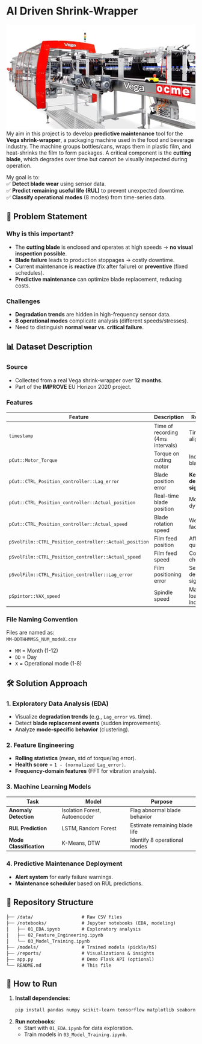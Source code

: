 # **AI Driven Shrink-Wrapper**  
![alt text](image.png) 
My aim in this project is to develop **predictive maintenance** tool for the **Vega shrink-wrapper**, a packaging machine used in the food and beverage industry. The machine groups bottles/cans, wraps them in plastic film, and heat-shrinks the film to form packages. A critical component is the **cutting blade**, which degrades over time but cannot be visually inspected during operation.  

My goal is to:  
✅ **Detect blade wear** using sensor data.  
✅ **Predict remaining useful life (RUL)** to prevent unexpected downtime.  
✅ **Classify operational modes** (8 modes) from time-series data.  

## **🔧 Problem Statement**  
### **Why is this important?**  
- The **cutting blade** is enclosed and operates at high speeds → **no visual inspection possible**.  
- **Blade failure** leads to production stoppages → costly downtime.  
- Current maintenance is **reactive** (fix after failure) or **preventive** (fixed schedules).  
- **Predictive maintenance** can optimize blade replacement, reducing costs.  

### **Challenges**  
- **Degradation trends** are hidden in high-frequency sensor data.  
- **8 operational modes** complicate analysis (different speeds/stresses).  
- Need to distinguish **normal wear vs. critical failure**.  

## **📊 Dataset Description**  
### **Source**  
- Collected from a real Vega shrink-wrapper over **12 months**.  
- Part of the **IMPROVE** EU Horizon 2020 project.  

### **Features**  
| Feature | Description | Relevance |
|---------|------------|-----------|
| `timestamp` | Time of recording (4ms intervals) | Time-series alignment |
| `pCut::Motor_Torque` | Torque on cutting motor | Indicates blade stress |
| `pCut::CTRL_Position_controller::Lag_error` | Blade position error | **Key degradation signal** |
| `pCut::CTRL_Position_controller::Actual_position` | Real-time blade position | Motion dynamics |
| `pCut::CTRL_Position_controller::Actual_speed` | Blade rotation speed | Wear rate factor |
| `pSvolFilm::CTRL_Position_controller::Actual_position` | Film feed position | Affects cut quality |
| `pSvolFilm::CTRL_Position_controller::Actual_speed` | Film feed speed | Consistency check |
| `pSvolFilm::CTRL_Position_controller::Lag_error` | Film positioning error | Secondary degradation signal |
| `pSpintor::VAX_speed` | Spindle speed | Machine load indicator |

### **File Naming Convention**  
Files are named as:  
`MM-DDTHHMMSS_NUM_modeX.csv`  
- `MM` = Month (1-12)  
- `DD` = Day  
- `X` = Operational mode (1-8)  

## **🛠️ Solution Approach**  
### **1. Exploratory Data Analysis (EDA)**  
- Visualize **degradation trends** (e.g., `Lag_error` vs. time).  
- Detect **blade replacement events** (sudden improvements).  
- Analyze **mode-specific behavior** (clustering).  

### **2. Feature Engineering**  
- **Rolling statistics** (mean, std of torque/lag error).  
- **Health score** = `1 - (normalized Lag_error)`.  
- **Frequency-domain features** (FFT for vibration analysis).  

### **3. Machine Learning Models**  
| Task | Model | Purpose |
|------|-------|---------|
| **Anomaly Detection** | Isolation Forest, Autoencoder | Flag abnormal blade behavior |
| **RUL Prediction** | LSTM, Random Forest | Estimate remaining blade life |
| **Mode Classification** | K-Means, DTW | Identify 8 operational modes |

### **4. Predictive Maintenance Deployment**  
- **Alert system** for early failure warnings.  
- **Maintenance scheduler** based on RUL predictions.  

## **📂 Repository Structure**  
```
├── /data/                  # Raw CSV files
├── /notebooks/             # Jupyter notebooks (EDA, modeling)
│   ├── 01_EDA.ipynb        # Exploratory analysis
│   ├── 02_Feature_Engineering.ipynb  
│   └── 03_Model_Training.ipynb  
├── /models/                # Trained models (pickle/h5)
├── /reports/               # Visualizations & insights
├── app.py                  # Demo Flask API (optional)
└── README.md               # This file
```


## **🚀 How to Run**  
1. **Install dependencies**:  
   ```bash
   pip install pandas numpy scikit-learn tensorflow matplotlib seaborn
   ```
2. **Run notebooks**:  
   - Start with `01_EDA.ipynb` for data exploration.  
   - Train models in `03_Model_Training.ipynb`.  

